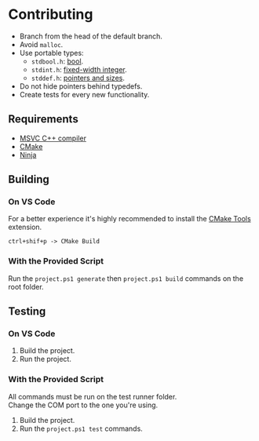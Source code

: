 # Contributing

* Branch from the head of the default branch.
* Avoid ```malloc```.
* Use portable types:
  * ```stdbool.h```: [bool](https://en.wikipedia.org/wiki/C_data_types#Boolean_type).
  * ```stdint.h```: [fixed-width integer](https://en.wikipedia.org/wiki/C_data_types#stdint.h).
  * ```stddef.h```: [pointers and sizes](https://en.wikipedia.org/wiki/C_data_types#Size_and_pointer_difference_types).
* Do not hide pointers behind typedefs.
* Create tests for every new functionality.

## Requirements

* [MSVC C++ compiler](https://visualstudio.microsoft.com/vs/features/cplusplus/)
* [CMake](https://cmake.org/)
* [Ninja](https://github.com/ninja-build/ninja)

## Building

### On VS Code

For a better experience it's highly recommended to install the [CMake Tools](https://marketplace.visualstudio.com/items?itemName=ms-vscode.cmake-tools) extension.

```ctrl+shif+p -> CMake Build```

### With the Provided Script

Run the ```project.ps1 generate``` then ```project.ps1 build``` commands on the root folder.

## Testing

### On VS Code

1. Build the project.
2. Run the project.

### With the Provided Script

All commands must be run on the test runner folder.  
Change the COM port to the one you're using.  

1. Build the project.
2. Run the ```project.ps1 test``` commands.
